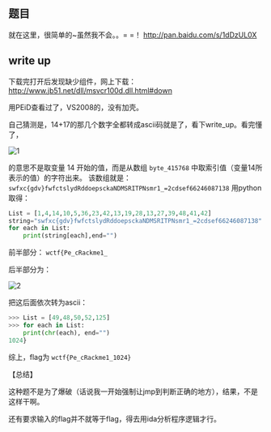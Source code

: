 ## 题目
就在这里，很简单的~虽然我不会。。= =！  http://pan.baidu.com/s/1dDzUL0X

## write up
下载完打开后发现缺少组件，网上下载：http://www.jb51.net/dll/msvcr100d.dll.html#down

用PEiD查看过了，VS2008的，没有加壳。

自己猜测是，14+17的那几个数字全都转成ascii码就是了，看下write_up。看完懂了，

![1](https://github.com/L1nwatch/CTF/blob/master/IDF%20%E5%AE%9E%E9%AA%8C%E5%AE%A4/REVERSE%E5%80%92%E8%A1%8C%E9%80%86%E6%96%BD/%E7%AE%80%E5%8D%95%E7%9A%84PE%E6%96%87%E4%BB%B6%E9%80%86%E5%90%91/1.png?raw=true)

的意思不是取变量 14 开始的值，而是从数组 `byte_415768` 中取索引值（变量14所表示的值）的字符出来。
该数组就是：`swfxc{gdv}fwfctslydRddoepsckaNDMSRITPNsmr1_=2cdsef66246087138`
用python取得：

```python
List = [1,4,14,10,5,36,23,42,13,19,28,13,27,39,48,41,42]
string="swfxc{gdv}fwfctslydRddoepsckaNDMSRITPNsmr1_=2cdsef66246087138"
for each in List:
	print(string[each],end="")
```

前半部分：
`wctf{Pe_cRackme1_`

后半部分为：

![2](https://github.com/L1nwatch/CTF/blob/master/IDF%20%E5%AE%9E%E9%AA%8C%E5%AE%A4/REVERSE%E5%80%92%E8%A1%8C%E9%80%86%E6%96%BD/%E7%AE%80%E5%8D%95%E7%9A%84PE%E6%96%87%E4%BB%B6%E9%80%86%E5%90%91/2.png?raw=true)

把这后面依次转为ascii：
```python
>>> List = [49,48,50,52,125]
>>> for each in List:
	print(chr(each), end="")
1024}
```

综上，flag为 `wctf{Pe_cRackme1_1024}`

【总结】

这种题不是为了爆破（话说我一开始强制让jmp到判断正确的地方），结果，不是这样干啊。

还有要求输入的flag并不就等于flag，得去用ida分析程序逻辑才行。

